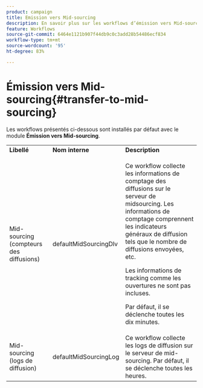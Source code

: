 ```yaml
---
product: campaign
title: Emission vers Mid-sourcing
description: En savoir plus sur les workflows d’émission vers Mid-sourcing
feature: Workflows
source-git-commit: 6464e1121b907f44db9c0c3add28b54486ecf834
workflow-type: tm+mt
source-wordcount: '95'
ht-degree: 83%

---
```



# Émission vers Mid-sourcing{#transfer-to-mid-sourcing}

Les workflows présentés ci-dessous sont installés par défaut avec le module **Émission vers Mid-sourcing**.

<table> 
 <tbody> 
  <tr> 
   <td> <strong>Libellé</strong><br /> </td> 
   <td> <strong>Nom interne</strong><br /> </td> 
   <td> <strong>Description</strong><br /> </td> 
  </tr> 
  <tr> 
   <td> <span class="uicontrol">Mid-sourcing (compteurs des diffusions)</span> <br /> </td> 
   <td> <span class="uicontrol">defaultMidSourcingDlv</span> <br /> </td> 
   <td> <p>Ce workflow collecte les informations de comptage des diffusions sur le serveur de midsourcing. Les informations de comptage comprennent les indicateurs généraux de diffusion tels que le nombre de diffusions envoyées, etc.</p> <p>Les informations de tracking comme les ouvertures ne sont pas incluses.</p> <p>Par défaut, il se déclenche toutes les dix minutes.</p> </td> 
  </tr> 
  <tr> 
   <td> <span class="uicontrol">Mid-sourcing (logs de diffusion)</span> <br /> </td> 
   <td> <span class="uicontrol">defaultMidSourcingLog</span> <br /> </td> 
   <td> Ce workflow collecte les logs de diffusion sur le serveur de mid-sourcing. Par défaut, il se déclenche toutes les heures.<br /> </td> 
  </tr> 
 </tbody> 
</table>

